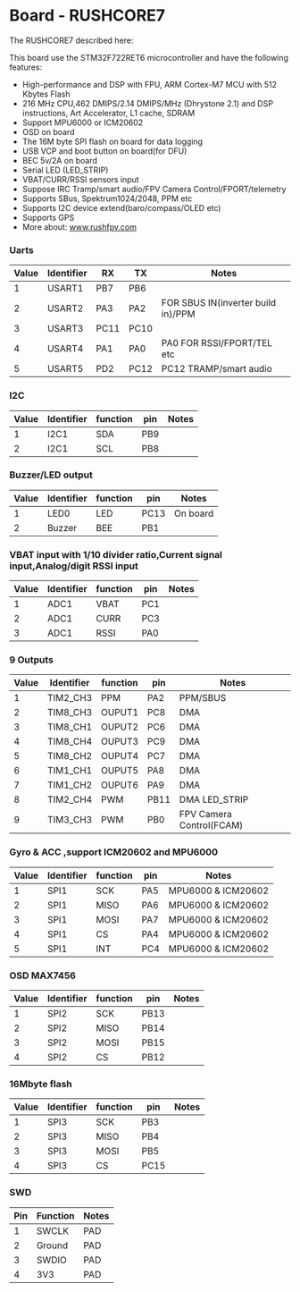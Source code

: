 # Board - RUSHCORE7

The RUSHCORE7 described here:

This board use the STM32F722RET6 microcontroller and have the following features:

- High-performance and DSP with FPU, ARM Cortex-M7 MCU with 512 Kbytes Flash
- 216 MHz CPU,462 DMIPS/2.14 DMIPS/MHz (Dhrystone 2.1) and DSP instructions, Art Accelerator, L1 cache, SDRAM
- Support MPU6000 or ICM20602
- OSD on board
- The 16M byte SPI flash on board for data logging
- USB VCP and boot button on board(for DFU)
- BEC 5v/2A on board
- Serial LED (LED_STRIP)
- VBAT/CURR/RSSI sensors input
- Suppose IRC Tramp/smart audio/FPV Camera Control/FPORT/telemetry
- Supports SBus, Spektrum1024/2048, PPM etc
- Supports I2C device extend(baro/compass/OLED etc)
- Supports GPS
- More about: www.rushfpv.com

### Uarts

| Value | Identifier | RX   | TX   | Notes                              |
| ----- | ---------- | ---- | ---- | ---------------------------------- |
| 1     | USART1     | PB7  | PB6  |                                    |
| 2     | USART2     | PA3  | PA2  | FOR SBUS IN(inverter build in)/PPM |
| 3     | USART3     | PC11 | PC10 |                                    |
| 4     | USART4     | PA1  | PA0  | PA0 FOR RSSI/FPORT/TEL etc         |
| 5     | USART5     | PD2  | PC12 | PC12 TRAMP/smart audio             |

### I2C

| Value | Identifier | function | pin | Notes |
| ----- | ---------- | -------- | --- | ----- |
| 1     | I2C1       | SDA      | PB9 |
| 2     | I2C1       | SCL      | PB8 |

### Buzzer/LED output

| Value | Identifier | function | pin  | Notes    |
| ----- | ---------- | -------- | ---- | -------- |
| 1     | LED0       | LED      | PC13 | On board |
| 2     | Buzzer     | BEE      | PB1  |

### VBAT input with 1/10 divider ratio,Current signal input,Analog/digit RSSI input

| Value | Identifier | function | pin | Notes |
| ----- | ---------- | -------- | --- | ----- |
| 1     | ADC1       | VBAT     | PC1 |
| 2     | ADC1       | CURR     | PC3 |
| 3     | ADC1       | RSSI     | PA0 |

### 9 Outputs

| Value | Identifier | function | pin  | Notes                    |
| ----- | ---------- | -------- | ---- | ------------------------ |
| 1     | TIM2_CH3   | PPM      | PA2  | PPM/SBUS                 |
| 2     | TIM8_CH3   | OUPUT1   | PC8  | DMA                      |
| 3     | TIM8_CH1   | OUPUT2   | PC6  | DMA                      |
| 4     | TIM8_CH4   | OUPUT3   | PC9  | DMA                      |
| 5     | TIM8_CH2   | OUPUT4   | PC7  | DMA                      |
| 6     | TIM1_CH1   | OUPUT5   | PA8  | DMA                      |
| 7     | TIM1_CH2   | OUPUT6   | PA9  | DMA                      |
| 8     | TIM2_CH4   | PWM      | PB11 | DMA LED_STRIP            |
| 9     | TIM3_CH3   | PWM      | PB0  | FPV Camera Control(FCAM) |

### Gyro & ACC ,support ICM20602 and MPU6000

| Value | Identifier | function | pin | Notes              |
| ----- | ---------- | -------- | --- | ------------------ |
| 1     | SPI1       | SCK      | PA5 | MPU6000 & ICM20602 |
| 2     | SPI1       | MISO     | PA6 | MPU6000 & ICM20602 |
| 3     | SPI1       | MOSI     | PA7 | MPU6000 & ICM20602 |
| 4     | SPI1       | CS       | PA4 | MPU6000 & ICM20602 |
| 5     | SPI1       | INT      | PC4 | MPU6000 & ICM20602 |

### OSD MAX7456

| Value | Identifier | function | pin  | Notes |
| ----- | ---------- | -------- | ---- | ----- |
| 1     | SPI2       | SCK      | PB13 |
| 2     | SPI2       | MISO     | PB14 |
| 3     | SPI2       | MOSI     | PB15 |
| 4     | SPI2       | CS       | PB12 |

### 16Mbyte flash

| Value | Identifier | function | pin  | Notes |
| ----- | ---------- | -------- | ---- | ----- |
| 1     | SPI3       | SCK      | PB3  |
| 2     | SPI3       | MISO     | PB4  |
| 3     | SPI3       | MOSI     | PB5  |
| 4     | SPI3       | CS       | PC15 |

### SWD

| Pin | Function | Notes |
| --- | -------- | ----- |
| 1   | SWCLK    | PAD   |
| 2   | Ground   | PAD   |
| 3   | SWDIO    | PAD   |
| 4   | 3V3      | PAD   |
